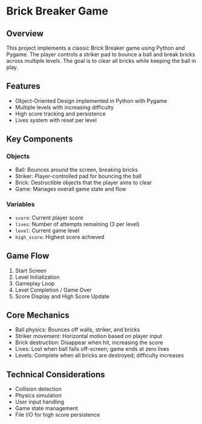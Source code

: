 # Brick Breaker Game

## Overview

This project implements a classic Brick Breaker game using Python and Pygame. The player controls a striker pad to bounce a ball and break bricks across multiple levels. The goal is to clear all bricks while keeping the ball in play.

## Features

- Object-Oriented Design implemented in Python with Pygame
- Multiple levels with increasing difficulty
- High score tracking and persistence
- Lives system with reset per level

## Key Components

### Objects
- Ball: Bounces around the screen, breaking bricks
- Striker: Player-controlled pad for bouncing the ball
- Brick: Destructible objects that the player aims to clear
- Game: Manages overall game state and flow

### Variables
- `score`: Current player score
- `lives`: Number of attempts remaining (3 per level)
- `level`: Current game level
- `high_score`: Highest score achieved

## Game Flow

1. Start Screen
2. Level Initialization
3. Gameplay Loop
4. Level Completion / Game Over
5. Score Display and High Score Update

## Core Mechanics

- Ball physics: Bounces off walls, striker, and bricks
- Striker movement: Horizontal motion based on player input
- Brick destruction: Disappear when hit, increasing the score
- Lives: Lost when ball falls off-screen; game ends at zero lives
- Levels: Complete when all bricks are destroyed; difficulty increases

## Technical Considerations

- Collision detection
- Physics simulation
- User input handling
- Game state management
- File I/O for high score persistence

